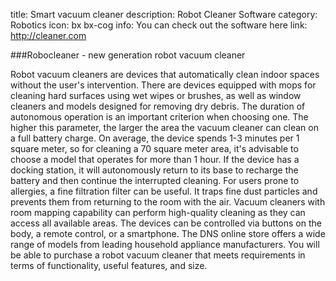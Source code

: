 title: Smart vacuum cleaner
description: Robot Cleaner Software
category: Robotics
icon: bx bx-cog
info: You can check out the software here
link: http://cleaner.com

###Robocleaner - new generation robot vacuum cleaner

Robot vacuum cleaners are devices that automatically clean indoor spaces without the user's intervention. There are devices equipped with mops for cleaning hard surfaces using wet wipes or brushes, as well as window cleaners and models designed for removing dry debris. The duration of autonomous operation is an important criterion when choosing one. The higher this parameter, the larger the area the vacuum cleaner can clean on a full battery charge. On average, the device spends 1-3 minutes per 1 square meter, so for cleaning a 70 square meter area, it's advisable to choose a model that operates for more than 1 hour. If the device has a docking station, it will autonomously return to its base to recharge the battery and then continue the interrupted cleaning. For users prone to allergies, a fine filtration filter can be useful. It traps fine dust particles and prevents them from returning to the room with the air. Vacuum cleaners with room mapping capability can perform high-quality cleaning as they can access all available areas. The devices can be controlled via buttons on the body, a remote control, or a smartphone. The DNS online store offers a wide range of models from leading household appliance manufacturers. You will be able to purchase a robot vacuum cleaner that meets requirements in terms of functionality, useful features, and size.